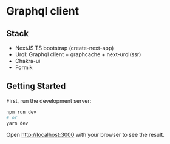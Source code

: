 # Graphql client

## Stack

- NextJS TS bootstrap (create-next-app)
- Urql: Graphql client + graphcache + next-urql(ssr)
- Chakra-ui
- Formik

## Getting Started

First, run the development server:

```bash
npm run dev
# or
yarn dev
```

Open [http://localhost:3000](http://localhost:3000) with your browser to see the result.
